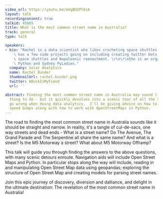 ```yaml
---
video_url: https://youtu.be/eGgBU2Pl6iA
layout: talk
recordingconsent: true
talkid: 45005
title: What is the most common street name in Australia?
track: general
type: talk

speakers:
- bio: "Rachel is a data scientist who likes crocheting space shuttles. Rachel generally\
    \ has a few side projects going on including creating twitter bots, crocheting\
    \ space shuttles and Napoleonic reenactment. \r\n\r\nShe is an organiser for Sydney\
    \ Python and Sydney PyLadies."
  company: Solar Analytics
  name: Rachel Bunder
  thumbnailUrl: rachel-bunder.png
  twitter: ADuckIsMyFiend
  url: ''

abstract: Finding the most common street name in Australia may sound like a simple
  thing to do - but it quickly devolves into a scenic tour of all the things that
  go wrong when doing data analytics.  I'll be giving advice on how to avoid these
  speed bumps along with how to work with OpenStreetMaps in Python.
---
```

The road to finding the most common street name in Australia sounds like it should be straight and narrow. In reality, it's a tangle of cul-de-sacs, one way streets and dead ends - What is a street name? Do The Avenue, The Grand Parade and The Serpentine all share the same name? And what is a street? Is the M5 Motorway a street? What about M5 Motorway Offramp? 

This talk will guide you through finding the answers to the above questions, with many scenic detours enroute. Navigation aids will include Open Street Maps and Python. In particular stops along the way will include, reading in and manipulating Open Street Map data using geopandas; exploring the structure of Open Street Map and creating models for parsing street names.
 
Join this epic journey of discovery, diversion and dalliance, and delight in the ultimate destination: The revelation of the most common street name in Australia!
